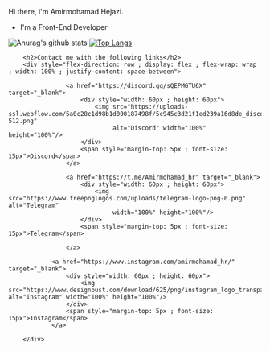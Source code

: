 Hi there, i'm Amirmohamad Hejazi.
- I'm a Front-End Developer 


![Anurag's github stats](https://github-readme-stats.vercel.app/api?username=Amirmohamadhejazi&show_icons=true&theme=radical&count_private=true)
[![Top Langs](https://github-readme-stats.vercel.app/api/top-langs/?username=Amirmohamadhejazi&layout=compact&theme=radical)](https://github.com/anuraghazra/github-readme-stats)

        <h2>Contact me with the following links</h2>
        <div style="flex-direction: row ; display: flex ; flex-wrap: wrap ; width: 100% ; justify-content: space-between">

<!--                <div style="flex-direction: column ; display: flex ; justify-content: center ; align-items: center">-->
                    <a href="https://discord.gg/sQEPMGTU6X" target="_blank">
                        <div style="width: 60px ; height: 60px">
                            <img src="https://uploads-ssl.webflow.com/5a0c28c1d98b1d000187498f/5c945c3d21f1ed239a16d8de_discord-512.png"
                                 alt="Discord" width="100%" height="100%"/>
                        </div>
                        <span style="margin-top: 5px ; font-size: 15px">Discord</span>
                    </a>
                    
<!--                </div>-->



<!--                <div style="flex-direction: column ; display: flex ; justify-content: center ; align-items: center">-->
                    <a href="https://t.me/Amirmohamad_hr" target="_blank">
                        <div style="width: 60px ; height: 60px">
                            <img src="https://www.freepnglogos.com/uploads/telegram-logo-png-0.png" alt="Telegram"
                                 width="100%" height="100%"/>
                        </div>  
                        <span style="margin-top: 5px ; font-size: 15px">Telegram</span>

                    </a>
<!--                </div>-->


<!--            <div style="flex-direction: column ; display: flex ; justify-content: center ; align-items: center">-->
                <a href="https://www.instagram.com/amirmohamad_hr/" target="_blank">
                    <div style="width: 60px ; height: 60px">
                        <img src="https://www.designbust.com/download/625/png/instagram_logo_transparent512.png" alt="Instagram" width="100%" height="100%"/>
                    </div>   
                    <span style="margin-top: 5px ; font-size: 15px">Instagram</span>
                </a>
<!--            </div>-->

        </div>
